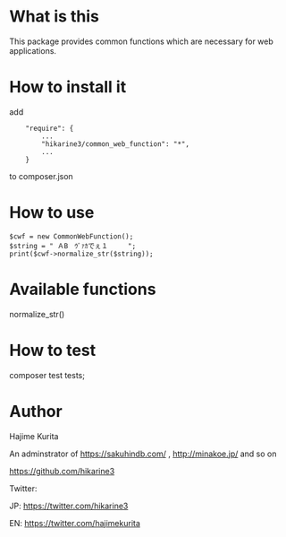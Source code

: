 # What is this

This package provides common functions which are necessary for web applications.

# How to install it

add 
```
    "require": {
        ...
        "hikarine3/common_web_function": "*",
        ...
    }
```
to composer.json

# How to use

```
$cwf = new CommonWebFunction();
$string = " ＡB　ｳﾞｧｶでぇ１     ";
print($cwf->normalize_str($string));
```

# Available functions

normalize_str()

# How to test

composer test tests;

# Author

Hajime Kurita

An adminstrator of https://sakuhindb.com/ , http://minakoe.jp/ and so on

https://github.com/hikarine3

Twitter:

JP: https://twitter.com/hikarine3

EN: https://twitter.com/hajimekurita